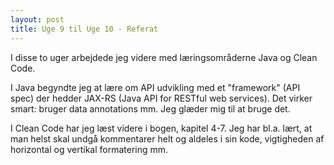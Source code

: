 ```yaml
---
layout: post
title: Uge 9 til Uge 10 - Referat
---
```

I disse to uger arbejdede jeg videre med læringsområderne Java og Clean Code.

I Java begyndte jeg at lære om API udvikling med et "framework" (API spec) der hedder JAX-RS (Java API for RESTful web services). Det virker smart: bruger data annotations mm. Jeg glæder mig til at bruge det.

I Clean Code har jeg læst videre i bogen, kapitel 4-7. Jeg har bl.a. lært, at man helst skal undgå kommentarer helt og aldeles i sin kode, vigtigheden af horizontal og vertikal formatering mm.
